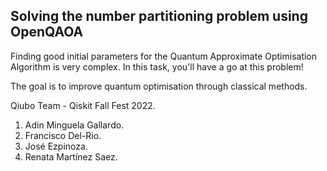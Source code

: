 ## Solving the number partitioning problem using OpenQAOA

Finding good initial parameters for the Quantum Approximate Optimisation Algorithm is very complex. In this task, you'll have a go at this problem!

The goal is to improve quantum optimisation through classical methods.

Qiubo Team - Qiskit Fall Fest 2022.

1) Adin Minguela Gallardo.
2) Francisco Del-Rio.
3) José Ezpinoza.
4) Renata Martínez Saez.
